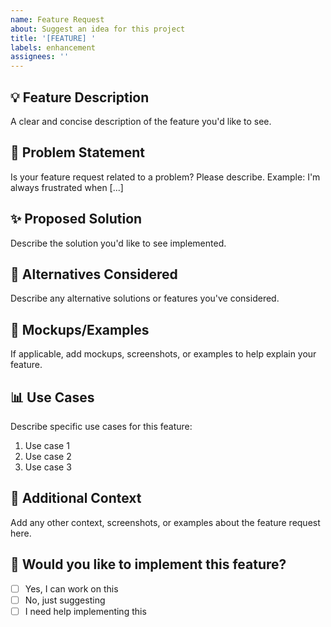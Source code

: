 ```yaml
---
name: Feature Request
about: Suggest an idea for this project
title: '[FEATURE] '
labels: enhancement
assignees: ''
---
```


## 💡 Feature Description
A clear and concise description of the feature you'd like to see.

## 🎯 Problem Statement
Is your feature request related to a problem? Please describe.
Example: I'm always frustrated when [...]

## ✨ Proposed Solution
Describe the solution you'd like to see implemented.

## 🔄 Alternatives Considered
Describe any alternative solutions or features you've considered.

## 📸 Mockups/Examples
If applicable, add mockups, screenshots, or examples to help explain your feature.

## 📊 Use Cases
Describe specific use cases for this feature:
1. Use case 1
2. Use case 2
3. Use case 3

## 🎨 Additional Context
Add any other context, screenshots, or examples about the feature request here.

## 🙋 Would you like to implement this feature?
- [ ] Yes, I can work on this
- [ ] No, just suggesting
- [ ] I need help implementing this
